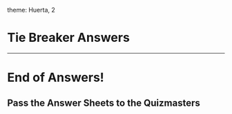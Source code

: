 theme: Huerta, 2

# Tie Breaker Answers

---


# End of Answers!

## Pass the Answer Sheets to the Quizmasters
